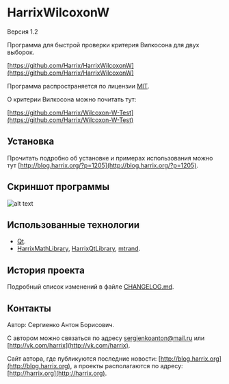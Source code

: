 HarrixWilcoxonW
===============

Версия 1.2

Программа для быстрой проверки критерия Вилкосона для двух выборок.

[https://github.com/Harrix/HarrixWilcoxonW](https://github.com/Harrix/HarrixWilcoxonW)

Программа распространяется по лицензии [MIT](https://github.com/Harrix/HarrixWilcoxonW/blob/master/LICENSE).

О критерии Вилкосона можно почитать тут:

[https://github.com/Harrix/Wilcoxon-W-Test](https://github.com/Harrix/Wilcoxon-W-Test)

Установка
---------

Прочитать подробно об установке и примерах использования можно тут [http://blog.harrix.org/?p=1205](http://blog.harrix.org/?p=1205).

Скриншот программы
----------------

![alt text](https://raw.github.com/Harrix/HarrixWilcoxonW/master/images/program.png "Скриншот программы")

Использованные технологии
-------------------------

- [Qt](http://qt-project.org/).
- [HarrixMathLibrary](https://github.com/Harrix/HarrixMathLibrary), [HarrixQtLibrary](https://github.com/Harrix/HarrixQtLibrary), [mtrand](http://www.bedaux.net/mtrand/).

История проекта
---------------

Подробный список изменений в файле [CHANGELOG.md](https://github.com/Harrix/HarrixWilcoxonW/blob/master/CHANGELOG.md).

Контакты
--------

Автор: Сергиенко Антон Борисович.

С автором можно связаться по адресу [sergienkoanton@mail.ru](mailto:sergienkoanton@mail.ru) или  [http://vk.com/harrix](http://vk.com/harrix).

Сайт автора, где публикуются последние новости: [http://blog.harrix.org](http://blog.harrix.org), а проекты располагаются по адресу: [http://harrix.org](http://harrix.org).